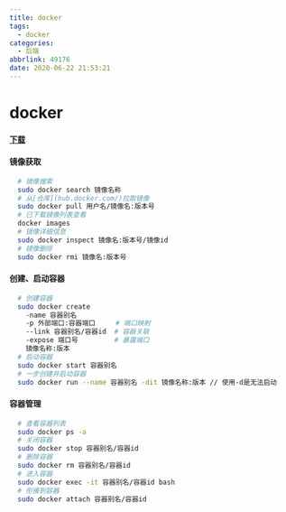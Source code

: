 ```yaml
---
title: docker
tags:
  - docker
categories:
  - 后端
abbrlink: 49176
date: 2020-06-22 21:53:21
---
```


# docker

#### [下载](https://hub.docker.com/editions/community/docker-ce-desktop-mac)

#### 镜像获取

```bash
  # 镜像搜索
  sudo docker search 镜像名称
  # 从[仓库](hub.docker.com/)拉取镜像
  sudo docker pull 用户名/镜像名:版本号
  # 已下载镜像列表查看
  docker images
  # 镜像详细信息
  sudo docker inspect 镜像名:版本号/镜像id
  # 镜像删除
  sudo docker rmi 镜像名:版本号
```

#### 创建、启动容器

```bash
  # 创建容器
  sudo docker create 
    -name 容器别名  
    -p 外部端口:容器端口     # 端口映射
    --link 容器别名/容器id  # 容器关联
    -expose 端口号         # 暴露端口 
    镜像名称:版本
  # 启动容器
  sudo docker start 容器别名
  # 一步创建并启动容器
  sudo docker run --name 容器别名 -dit 镜像名称:版本 // 使用-d是无法启动
```

#### 容器管理

```bash
  # 查看容器列表
  sudo docker ps -a
  # 关闭容器
  sudo docker stop 容器别名/容器id
  # 删除容器
  sudo docker rm 容器别名/容器id
  # 进入容器
  sudo docker exec -it 容器别名/容器id bash
  # 衔接到容器
  sudo docker attach 容器别名/容器id
```